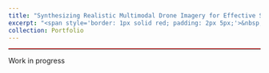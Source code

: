 ```yaml
---
title: "Synthesizing Realistic Multimodal Drone Imagery for Effective Search and Rescue Operations in Unprecedented Natural Calamities: Emphasizing Scene Understanding through Generative Models for Synthetic Dataset Creation"
excerpt: "<span style='border: 1px solid red; padding: 2px 5px;'>&nbsp;**La fondation Dassault systemes project**&nbsp;</span>"
collection: Portfolio
---
```

<hr style="border-top: 1px solid red; margin: 1em 0;">

Work in progress
